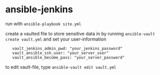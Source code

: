 # ansible-jenkins
run with ```ansible-playbook site.yml```

create a vaulted file to store sensitive data in by running ```ansible-vault create vault.yml``` and set your user-information 
```vault_jenkins_admin_user: "your_jenkins_user"
   vault_jenkins_admin_pwd: "your_jenkins_password"
   vault_ansible_ssh_user: "your_server_user"
   vault_ansible_become_pass: "your_server_password"
   ```
to edit vault-file, type ```ansible-vault edit vault.yml```